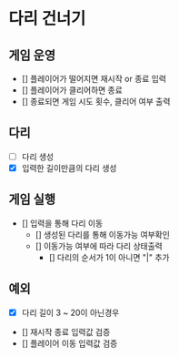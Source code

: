 # 다리 건너기

## 게임 운영
- [] 플레이어가 떨어지면 재시작 or 종료 입력
- [] 플레이어가 클리어하면 종료
- [] 종료되면 게임 시도 횟수, 클리어 여부 출력

## 다리
- [ ] 다리 생성
- [x] 입력한 길이만큼의 다리 생성

## 게임 실행
- [] 입력을 통해 다리 이동
  - [] 생성된 다리를 통해 이동가능 여부확인
  - [] 이동가능 여부에 따라 다리 상태출력
    - [] 다리의 순서가 1이 아니면 "|" 추가

## 예외
- [x] 다리 길이 3 ~ 20이 아닌경우
- [] 재시작 종료 입력값 검증
- [] 플레이어 이동 입력값 검증
